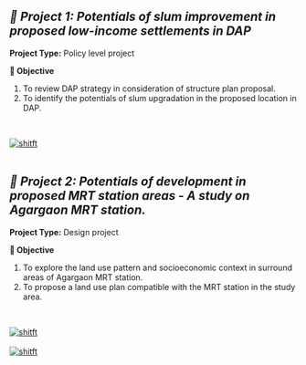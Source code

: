 ## <i>**📘 Project 1:** Potentials of slum improvement in proposed low-income settlements in DAP</i> <br>

**Project Type:** Policy level project <br>

**🎯 Objective** 
1. To review DAP strategy in consideration of structure plan proposal.
2. To identify the potentials of slum upgradation in the proposed location in DAP.
<br>

[![shitft](https://img.shields.io/static/v1?label=Project%20Presentation&message=%20&color=FFD700&style=for-the-badge)](Slum.pdf) <br>
<br>

## <i>**📘 Project 2:** Potentials of development in proposed MRT station areas - A study on Agargaon MRT station. </i> <br>

**Project Type:** Design project <br>

**🎯 Objective** 
1. To explore the land use pattern and socioeconomic context in surround areas of Agargaon MRT station. 
2. To propose a land use plan compatible with the MRT station in the study area.  
<br>

[![shitft](https://img.shields.io/static/v1?label=Project%20Presentation&message=%20&color=FFD700&style=for-the-badge)](mrt2.pdf) <br>
<br>
[![shitft](https://img.shields.io/static/v1?label=Project%20Report&message=%20&color=0A66C2&style=for-the-badge)](mrt.pdf) <br>

